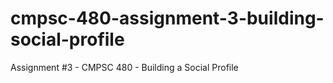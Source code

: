 # cmpsc-480-assignment-3-building-social-profile
Assignment #3 - CMPSC 480 - Building a Social Profile
